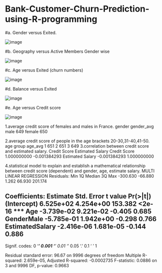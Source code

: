 # Bank-Customer-Churn-Prediction-using-R-programming

#a. Gender versus Exited. 

![image](https://user-images.githubusercontent.com/77347918/111250235-ff9e8e00-8632-11eb-9d28-e31ba3c9c287.png)

#b. Geography versus Active Members Gender wise

![image](https://user-images.githubusercontent.com/77347918/111250273-104f0400-8633-11eb-8bd9-a0a71f9c0001.png)

#c. Age versus Exited (churn numbers)

![image](https://user-images.githubusercontent.com/77347918/111250299-1d6bf300-8633-11eb-9857-5aa62f49c578.png)

#d. Balance versus Exited

![image](https://user-images.githubusercontent.com/77347918/111250341-2e1c6900-8633-11eb-87f5-f368427af95b.png)

#e. Age versus Credit score 

![image](https://user-images.githubusercontent.com/77347918/111250380-3bd1ee80-8633-11eb-81dd-1f4a28af5383.png)

1.average credit score of females and males in France.
gender   gender_avg
male         649
female     650

2.average credit score of people in the age brackets 20-30,31-40,41-50.
age group     age_avg
1                       651
2                       651
3                       649
3.correlation between credit score and estimated salary.
                                 Credit Score            Estimated Salary
Credit Score             1.000000000        -0.001384293
Estimated Salary    -0.001384293         1.000000000

4.statistical model to explain and establish a mathematical relationship between credit score (dependent) and gender, age, estimate salary.
MULTI LINEAR REGRESSION
Residuals:
     Min       1Q   Median       3Q      Max 
-300.630  -66.880    1.262   66.930  201.174 

Coefficients:
                  Estimate Std. Error t value Pr(>|t|)    
(Intercept)      6.525e+02  4.254e+00 153.382   <2e-16 ***
Age             -3.739e-02  9.221e-02  -0.405    0.685    
GenderMale      -5.785e-01  1.942e+00  -0.298    0.766    
EstimatedSalary -2.416e-06  1.681e-05  -0.144    0.886    
---
Signif. codes:  0 ‘***’ 0.001 ‘**’ 0.01 ‘*’ 0.05 ‘.’ 0.1 ‘ ’ 1

Residual standard error: 96.67 on 9996 degrees of freedom
Multiple R-squared:  2.659e-05,	Adjusted R-squared:  -0.0002735 
F-statistic: 0.0886 on 3 and 9996 DF,  p-value: 0.9663

